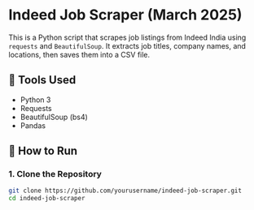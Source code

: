 # Indeed Job Scraper (March 2025)

This is a Python script that scrapes job listings from Indeed India using `requests` and `BeautifulSoup`. It extracts job titles, company names, and locations, then saves them into a CSV file.

## 🔧 Tools Used

- Python 3
- Requests
- BeautifulSoup (bs4)
- Pandas

## 🚀 How to Run

### 1. Clone the Repository

```bash
git clone https://github.com/yourusername/indeed-job-scraper.git
cd indeed-job-scraper
